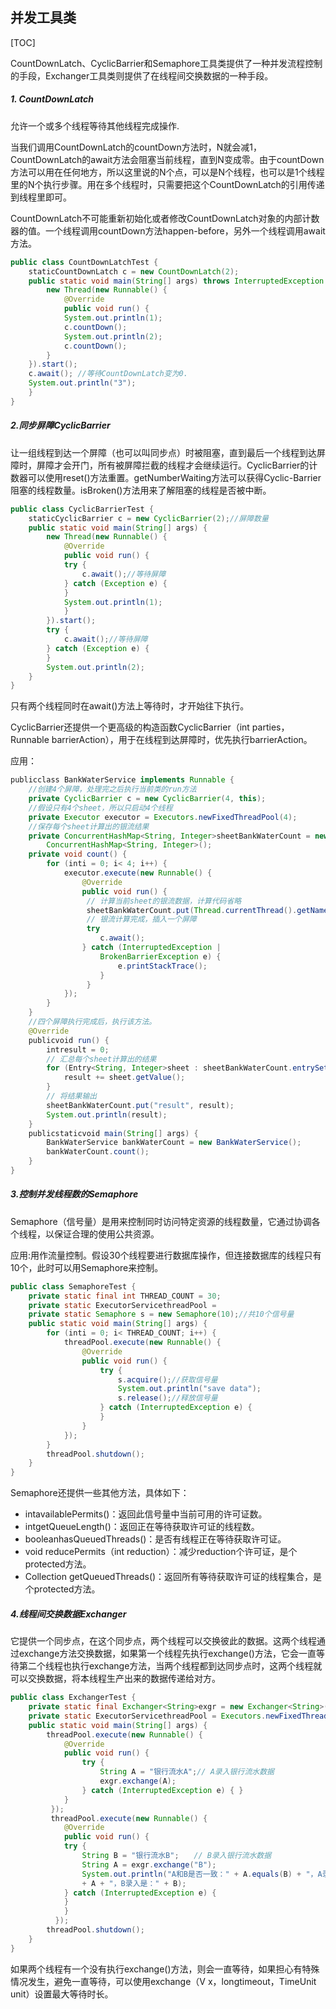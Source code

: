 ## 并发工具类

[TOC]

CountDownLatch、CyclicBarrier和Semaphore工具类提供了一种并发流程控制的手段，Exchanger工具类则提供了在线程间交换数据的一种手段。

##### 1. CountDownLatch

允许一个或多个线程等待其他线程完成操作.

当我们调用CountDownLatch的countDown方法时，N就会减1，CountDownLatch的await方法会阻塞当前线程，直到N变成零。由于countDown方法可以用在任何地方，所以这里说的N个点，可以是N个线程，也可以是1个线程里的N个执行步骤。用在多个线程时，只需要把这个CountDownLatch的引用传递到线程里即可。

CountDownLatch不可能重新初始化或者修改CountDownLatch对象的内部计数器的值。一个线程调用countDown方法happen-before，另外一个线程调用await方法。

```java
public class CountDownLatchTest {
	staticCountDownLatch c = new CountDownLatch(2);
	public static void main(String[] args) throws InterruptedException {
		new Thread(new Runnable() {
            @Override
            public void run() {
            System.out.println(1);
            c.countDown();
            System.out.println(2);
            c.countDown();
		}
	}).start();
    c.await(); //等待CountDownLatch变为0.
    System.out.println("3");
    }
}
```

##### 2.同步屏障CyclicBarrier

  让一组线程到达一个屏障（也可以叫同步点）时被阻塞，直到最后一个线程到达屏障时，屏障才会开门，所有被屏障拦截的线程才会继续运行。CyclicBarrier的计数器可以使用reset()方法重置。getNumberWaiting方法可以获得Cyclic-Barrier阻塞的线程数量。isBroken()方法用来了解阻塞的线程是否被中断。

```java
public class CyclicBarrierTest {
    staticCyclicBarrier c = new CyclicBarrier(2);//屏障数量
    public static void main(String[] args) {
        new Thread(new Runnable() {
            @Override
            public void run() {
            try {
            	c.await();//等待屏障
            } catch (Exception e) {
            }
            System.out.println(1);
            }
        }).start();
        try {
        	c.await();//等待屏障
        } catch (Exception e) {
        }
        System.out.println(2);
    }
}
```

只有两个线程同时在await()方法上等待时，才开始往下执行。

CyclicBarrier还提供一个更高级的构造函数CyclicBarrier（int parties，Runnable barrierAction），用于在线程到达屏障时，优先执行barrierAction。

应用：

```java
publicclass BankWaterService implements Runnable {
    //创建4个屏障，处理完之后执行当前类的run方法
    private CyclicBarrier c = new CyclicBarrier(4, this);
    //假设只有4个sheet，所以只启动4个线程
    private Executor executor = Executors.newFixedThreadPool(4);
    //保存每个sheet计算出的银流结果
    private ConcurrentHashMap<String, Integer>sheetBankWaterCount = new
   		ConcurrentHashMap<String, Integer>();
    private void count() {
    	for (inti = 0; i< 4; i++) {
    		executor.execute(new Runnable() {
   				@Override
    			public void run() {
                 // 计算当前sheet的银流数据，计算代码省略
                 sheetBankWaterCount.put(Thread.currentThread().getName(), 1);
                 // 银流计算完成，插入一个屏障
                 try 
    			 	c.await();
    			} catch (InterruptedException |
    				BrokenBarrierException e) {
    					e.printStackTrace();
    				}
   			     }
   		    });
    	}
    }
    //四个屏障执行完成后，执行该方法。
    @Override
    publicvoid run() {
        intresult = 0;
        // 汇总每个sheet计算出的结果
        for (Entry<String, Integer>sheet : sheetBankWaterCount.entrySet()) {
            result += sheet.getValue();
        }
        // 将结果输出
        sheetBankWaterCount.put("result", result);
        System.out.println(result);
    }
    publicstaticvoid main(String[] args) {
    	BankWaterService bankWaterCount = new BankWaterService();
    	bankWaterCount.count();
    }
}
```

##### 3.控制并发线程数的Semaphore

  Semaphore（信号量）是用来控制同时访问特定资源的线程数量，它通过协调各个线程，以保证合理的使用公共资源。

应用:用作流量控制。假设30个线程要进行数据库操作，但连接数据库的线程只有10个，此时可以用Semaphore来控制。

```java
public class SemaphoreTest {
    private static final int THREAD_COUNT = 30;
    private static ExecutorServicethreadPool = 							      	  	Executors.newFixedThreadPool(THREAD_COUNT);
    private static Semaphore s = new Semaphore(10);//共10个信号量
    public static void main(String[] args) {
        for (inti = 0; i< THREAD_COUNT; i++) {
            threadPool.execute(new Runnable() {
                @Override
                public void run() {
                    try {
                        s.acquire();//获取信号量
                        System.out.println("save data");
                        s.release();//释放信号量
                    } catch (InterruptedException e) {
                    }
                }
            });
        }
        threadPool.shutdown();
    }
}
```

Semaphore还提供一些其他方法，具体如下：

- intavailablePermits()：返回此信号量中当前可用的许可证数。
- intgetQueueLength()：返回正在等待获取许可证的线程数。
- booleanhasQueuedThreads()：是否有线程正在等待获取许可证。
- void reducePermits（int reduction）：减少reduction个许可证，是个protected方法。
- Collection getQueuedThreads()：返回所有等待获取许可证的线程集合，是个protected方法。

##### 4.线程间交换数据Exchanger

  它提供一个同步点，在这个同步点，两个线程可以交换彼此的数据。这两个线程通过exchange方法交换数据，如果第一个线程先执行exchange()方法，它会一直等待第二个线程也执行exchange方法，当两个线程都到达同步点时，这两个线程就可以交换数据，将本线程生产出来的数据传递给对方。

```java
public class ExchangerTest {
    private static final Exchanger<String>exgr = new Exchanger<String>();
    private static ExecutorServicethreadPool = Executors.newFixedThreadPool(2);
    public static void main(String[] args) {
        threadPool.execute(new Runnable() {
            @Override
            public void run() {
                try {
                    String A = "银行流水A";// A录入银行流水数据
                    exgr.exchange(A);
                } catch (InterruptedException e) { }
            }
         });
         threadPool.execute(new Runnable() {
            @Override
            public void run() {
            try {
                String B = "银行流水B";　　// B录入银行流水数据
                String A = exgr.exchange("B");
                System.out.println("A和B是否一致：" + A.equals(B) + "，A录入的是："
                + A + "，B录入是：" + B);
            } catch (InterruptedException e) {
            }
            }
          });
        threadPool.shutdown();
    }
}
```

  如果两个线程有一个没有执行exchange()方法，则会一直等待，如果担心有特殊情况发生，避免一直等待，可以使用exchange（V x，longtimeout，TimeUnit unit）设置最大等待时长。
